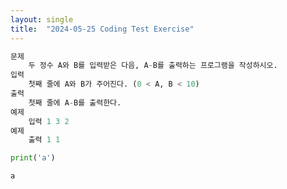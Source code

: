 ```yaml
---
layout: single
title:  "2024-05-25 Coding Test Exercise"
---
```


```python
문제 
    두 정수 A와 B를 입력받은 다음, A-B를 출력하는 프로그램을 작성하시오.
입력 
    첫째 줄에 A와 B가 주어진다. (0 < A, B < 10)
출력 
    첫째 줄에 A-B를 출력한다.
예제 
    입력 1 3 2 
예제 
    출력 1 1
```


```python
print('a')
```

    a
    
